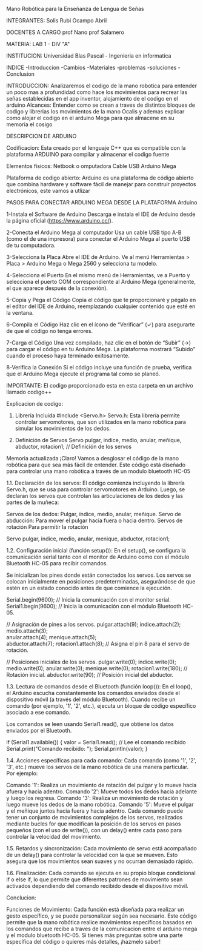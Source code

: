 Mano Robótica para la Enseñanza de Lengua de Señas

INTEGRANTES: Solis Rubi Ocampo Abril

DOCENTES A CARGO prof Nano prof Salamero

MATERIA: LAB 1 - DIV "A"

INSTITUCION: Universidad Blas Pascal - Ingenieria en informatica

INDICE -Introduccion -Cambios -Materiales -problemas -soluciones -Conclusion

INTRODUCCION: Analizaremos el codigo de la mano robotica para entender un poco mas a profundidad como hace los movimientos para recrear las señas establecidas en el app inventor, alojamiento de el codigo en el arduino
Alcances: Entender como se crean a traves de distintos bloques de codigo y librerias los movimientos de la mano Ocalis y ademas explicar como alojar el codigo en el arduino Mega para que almacene en su memoria el cosigo 

DESCRIPCION DE ARDUINO 

Codificacion: Esta creado por el lenguaje C++ que es compatible con la plataforma ARDUINO para compilar y almacenar el codigo fuente

Elementos fisicos: 
Netbook o omputadora 
Cable USB 
Arduino Mega

Plataforma de codigo abierto: 
Arduino es una plataforma de código abierto que combina hardware y software fácil de manejar para construir proyectos electrónicos, este vamos a utlizar 

PASOS PARA CONECTAR ARDUINO MEGA DESDE LA PLATAFORMA Arduino

1-Instala el Software de Arduino
Descarga e instala el IDE de Arduino desde la página oficial (https://www.arduino.cc/).

2-Conecta el Arduino Mega al computador
Usa un cable USB tipo A-B (como el de una impresora) para conectar el Arduino Mega al puerto USB de tu computadora.

3-Selecciona la Placa
Abre el IDE de Arduino. Ve al menú Herramientas > Placa > Arduino Mega o Mega 2560 y selecciona tu modelo.

4-Selecciona el Puerto
En el mismo menú de Herramientas, ve a Puerto y selecciona el puerto COM correspondiente al Arduino Mega (generalmente, el que aparece después de la conexión).

5-Copia y Pega el Código
Copia el código que te proporcionaré y pégalo en el editor del IDE de Arduino, reemplazando cualquier contenido que esté en la ventana.

6-Compila el Código
Haz clic en el ícono de “Verificar” (✓) para asegurarte de que el código no tenga errores.

7-Carga el Código
Una vez compilado, haz clic en el botón de “Subir” (→) para cargar el código en tu Arduino Mega. La plataforma mostrará “Subido” cuando el proceso haya terminado exitosamente.

8-Verifica la Conexión
Si el código incluye una función de prueba, verifica que el Arduino Mega ejecute el programa tal como se planeó.

IMPORTANTE:
El codigo proporcionado esta en esta carpeta en un archivo llamado codigo++


Explicacion de codigo: 

1. Librería Incluida
#include <Servo.h>
Servo.h: Esta librería permite controlar servomotores, que son utilizados en la mano robótica para simular los movimientos de los dedos.

2. Definición de Servos
Servo pulgar, indice, medio, anular, meñique, abductor, rotacion1; // Definición de los servos

Memoria actualizada
¡Claro! Vamos a desglosar el código de la mano robótica para que sea más fácil de entender. Este código está diseñado para controlar una mano robótica a través de un modulo bluetooth HC-05 

1.1. Declaración de los servos:
El código comienza incluyendo la librería Servo.h, que se usa para controlar servomotores en Arduino. Luego, se declaran los servos que controlan las articulaciones de los dedos y las partes de la muñeca:

Servos de los dedos: Pulgar, índice, medio, anular, meñique.
Servo de abducción: Para mover el pulgar hacia fuera o hacia dentro.
Servos de rotación Para permitir la rotación 

Servo pulgar, indice, medio, anular, menique, abductor, rotacion1;

1.2. Configuración inicial (función setup()):
En el setup(), se configura la comunicación serial tanto con el monitor de Arduino como con el módulo Bluetooth HC-05 para recibir comandos.

Se inicializan los pines donde están conectados los servos.
Los servos se colocan inicialmente en posiciones predeterminadas, asegurándose de que estén en un estado conocido antes de que comience la ejecución.

Serial.begin(9600);    // Inicia la comunicación con el monitor serial.
Serial1.begin(9600);   // Inicia la comunicación con el módulo Bluetooth HC-05.

// Asignación de pines a los servos.
pulgar.attach(9); 
indice.attach(2);  
medio.attach(3);   
anular.attach(4); 
menique.attach(5);  
abductor.attach(7);
rotacion1.attach(8);  // Asigna el pin 8 para el servo de rotación.

// Posiciones iniciales de los servos.
pulgar.write(0);
indice.write(0);
medio.write(0);
anular.write(0);
menique.write(0);
rotacion1.write(180); // Rotación inicial.
abductor.write(90);   // Posición inicial del abductor.

1.3. Lectura de comandos desde el Bluetooth (función loop()):
En el loop(), el Arduino escucha constantemente los comandos enviados desde el dispositivo móvil (a través del módulo Bluetooth). Cuando recibe un comando (por ejemplo, '1', '2', etc.), ejecuta un bloque de código específico asociado a ese comando.

Los comandos se leen usando Serial1.read(), que obtiene los datos enviados por el Bluetooth.


 if (Serial1.available()) {
    valor = Serial1.read();  // Lee el comando recibido
    Serial.print("Comando recibido: ");
    Serial.println(valor);
}


1.4. Acciones específicas para cada comando:
Cada comando (como '1', '2', '3', etc.) mueve los servos de la mano robótica de una manera particular. Por ejemplo:

Comando '1': Realiza un movimiento de rotación del pulgar y lo mueve hacia afuera y hacia adentro.
Comando '2': Mueve todos los dedos hacia adelante y luego los regresa.
Comando '3': Realiza un movimiento de rotación y luego mueve los dedos de la mano robótica.
Comando '5': Mueve el pulgar y el meñique juntos hacia fuera y hacia adentro.
Cada comando puede tener un conjunto de movimientos complejos de los servos, realizados mediante bucles for que modifican la posición de los servos en pasos pequeños (con el uso de write()), con un delay() entre cada paso para controlar la velocidad del movimiento.

1.5. Retardos y sincronización:
Cada movimiento de servo está acompañado de un delay() para controlar la velocidad con la que se mueven. Esto asegura que los movimientos sean suaves y no ocurran demasiado rápido.

1.6. Finalización:
Cada comando se ejecuta en su propio bloque condicional if o else if, lo que permite que diferentes patrones de movimiento sean activados dependiendo del comando recibido desde el dispositivo móvil.

Conclucion: 

Funciones de Movimiento: Cada función está diseñada para realizar un gesto específico, y se puede personalizar según sea necesario.
Este código permite que la mano robótica realice movimientos específicos basados en los comandos que recibe a traves de la comunicacion entre el arduino mega y el modulo bluetooth HC-05. Si tienes más preguntas sobre una parte específica del código o quieres más detalles, ¡hazmelo saber!



